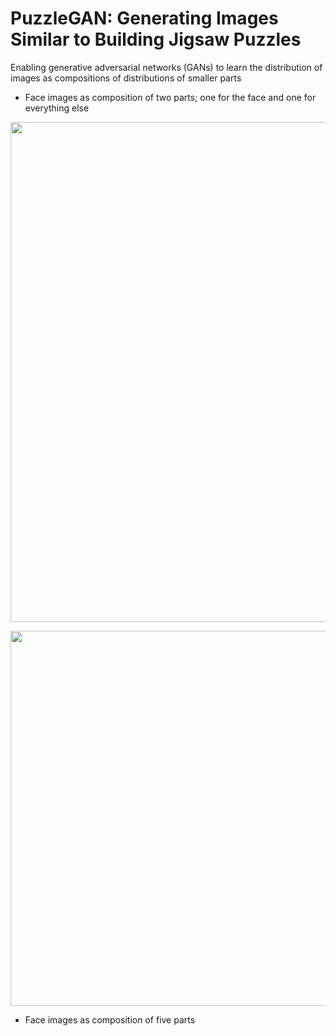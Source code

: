# PuzzleGAN: Generating Images Similar to Building Jigsaw Puzzles

Enabling generative adversarial networks (GANs) to learn the distribution of images as compositions of distributions of smaller parts

* Face images as composition of two parts; one for the face and one for everything else
<img src="https://github.com/MahlaAb/puzzlegan/blob/master/faces_2parts.jpg" width="800">
<p align="center">
  <img src="https://github.com/MahlaAb/puzzlegan/blob/master/faces_2parts_swap_example.png" width="600">
</p>



* Face images as composition of five parts

